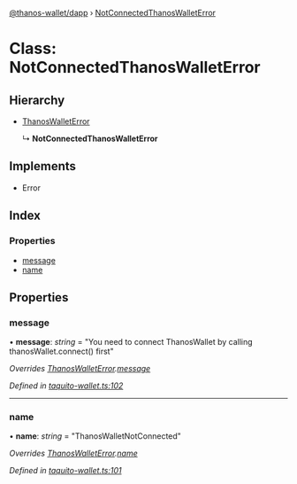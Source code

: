 [@thanos-wallet/dapp](../README.md) › [NotConnectedThanosWalletError](notconnectedthanoswalleterror.md)

# Class: NotConnectedThanosWalletError

## Hierarchy

* [ThanosWalletError](thanoswalleterror.md)

  ↳ **NotConnectedThanosWalletError**

## Implements

* Error

## Index

### Properties

* [message](notconnectedthanoswalleterror.md#message)
* [name](notconnectedthanoswalleterror.md#name)

## Properties

###  message

• **message**: *string* = "You need to connect ThanosWallet by calling thanosWallet.connect() first"

*Overrides [ThanosWalletError](thanoswalleterror.md).[message](thanoswalleterror.md#message)*

*Defined in [taquito-wallet.ts:102](https://github.com/madfish-solutions/thanoswallet-dapp/blob/5043365/src/taquito-wallet.ts#L102)*

___

###  name

• **name**: *string* = "ThanosWalletNotConnected"

*Overrides [ThanosWalletError](thanoswalleterror.md).[name](thanoswalleterror.md#name)*

*Defined in [taquito-wallet.ts:101](https://github.com/madfish-solutions/thanoswallet-dapp/blob/5043365/src/taquito-wallet.ts#L101)*
